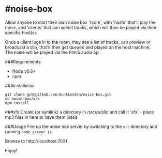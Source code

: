 #noise-box
=========

Allow anyone to start their own noise box 'room', with 'hosts' that'll play the noise, and 'clients' that can select tracks, which will then be played via their specific host(s).

Once a client logs in to the room, they see a list of tracks, can preview or broadcast a clip, that'll then get queued and played on the host machine. The noise will be played via the html5 audio api.

###Requirements
* Node v0.8+
* npm

###Installation
```
git clone git@github.com:GuntLondon/noise-box.git
cd noise-box/src
npm install
```


###sfx
Create (or symlink) a directory in /src/public and call it 'sfx' - place mp3 files in here to have them listed


###Usage
Fire up the noise box server by switching to the ```src``` directory and running ```node server.js```

Browse to http://localhost:7001

Enjoy!

